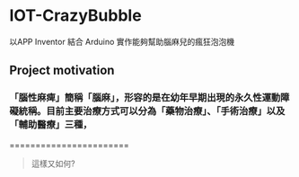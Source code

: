 # IOT-CrazyBubble

 以APP Inventor 結合 Arduino 實作能夠幫助腦麻兒的瘋狂泡泡機

## Project motivation
### 「腦性麻痺」簡稱「腦麻」，形容的是在幼年早期出現的永久性運動障礙統稱。目前主要治療方式可以分為「藥物治療」、「手術治療」以及「輔助醫療」三種，
   
=======================

> 這樣又如何?
